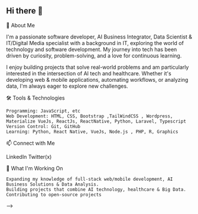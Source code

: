
## Hi there 👋

🚀 About Me

I'm a passionate software developer, AI Business Integrator, Data Scientist & IT/Digital Media specialist with a background in IT, exploring the world of technology and software development. My journey into tech has been driven by curiosity, problem-solving, and a love for continuous learning.

I enjoy building projects that solve real-world problems and am particularly interested in the intersection of AI tech and healthcare. Whether it's developing web & mobile applications, automating workflows, or analyzing data, I'm always eager to explore new challenges.

🛠️ Tools & Technologies

    Programming: JavaScript, etc
    Web Development: HTML, CSS, Bootstrap ,TailWindCSS , Wordpress, Materialize VueJs, ReactJs, ReactNative, Python, Laravel, Typescript
    Version Control: Git, GitHub
    Learning: Python, React Native, VueJs, Node.js , PHP, R, Graphics

📫 Connect with Me

LinkedIn
Twitter(x)

🌱 What I'm Working On

    Expanding my knowledge of full-stack web/mobile development, AI Business Solutions & Data Analysis.
    Building projects that combine AI technology, healthcare & Big Data.
    Contributing to open-source projects


-->
